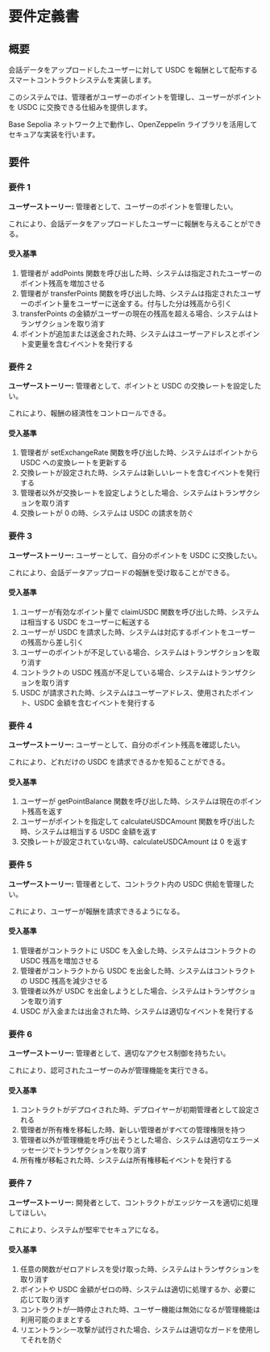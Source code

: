 # 要件定義書

## 概要

会話データをアップロードしたユーザーに対して USDC を報酬として配布するスマートコントラクトシステムを実装します。

このシステムでは、管理者がユーザーのポイントを管理し、ユーザーがポイントを USDC に交換できる仕組みを提供します。

Base Sepolia ネットワーク上で動作し、OpenZeppelin ライブラリを活用してセキュアな実装を行います。

## 要件

### 要件 1

**ユーザーストーリー:** 管理者として、ユーザーのポイントを管理したい。

これにより、会話データをアップロードしたユーザーに報酬を与えることができる。

#### 受入基準

1. 管理者が addPoints 関数を呼び出した時、システムは指定されたユーザーのポイント残高を増加させる
2. 管理者が transferPoints 関数を呼び出した時、システムは指定されたユーザーのポイント量をユーザーに送金する。付与した分は残高から引く
3. transferPoints の金額がユーザーの現在の残高を超える場合、システムはトランザクションを取り消す
4. ポイントが追加または送金された時、システムはユーザーアドレスとポイント変更量を含むイベントを発行する

### 要件 2

**ユーザーストーリー:** 管理者として、ポイントと USDC の交換レートを設定したい。

これにより、報酬の経済性をコントロールできる。

#### 受入基準

1. 管理者が setExchangeRate 関数を呼び出した時、システムはポイントから USDC への変換レートを更新する
2. 交換レートが設定された時、システムは新しいレートを含むイベントを発行する
3. 管理者以外が交換レートを設定しようとした場合、システムはトランザクションを取り消す
4. 交換レートが 0 の時、システムは USDC の請求を防ぐ

### 要件 3

**ユーザーストーリー:** ユーザーとして、自分のポイントを USDC に交換したい。

これにより、会話データアップロードの報酬を受け取ることができる。

#### 受入基準

1. ユーザーが有効なポイント量で claimUSDC 関数を呼び出した時、システムは相当する USDC をユーザーに転送する
2. ユーザーが USDC を請求した時、システムは対応するポイントをユーザーの残高から差し引く
3. ユーザーのポイントが不足している場合、システムはトランザクションを取り消す
4. コントラクトの USDC 残高が不足している場合、システムはトランザクションを取り消す
5. USDC が請求された時、システムはユーザーアドレス、使用されたポイント、USDC 金額を含むイベントを発行する

### 要件 4

**ユーザーストーリー:** ユーザーとして、自分のポイント残高を確認したい。

これにより、どれだけの USDC を請求できるかを知ることができる。

#### 受入基準

1. ユーザーが getPointBalance 関数を呼び出した時、システムは現在のポイント残高を返す
2. ユーザーがポイントを指定して calculateUSDCAmount 関数を呼び出した時、システムは相当する USDC 金額を返す
3. 交換レートが設定されていない時、calculateUSDCAmount は 0 を返す

### 要件 5

**ユーザーストーリー:** 管理者として、コントラクト内の USDC 供給を管理したい。

これにより、ユーザーが報酬を請求できるようになる。

#### 受入基準

1. 管理者がコントラクトに USDC を入金した時、システムはコントラクトの USDC 残高を増加させる
2. 管理者がコントラクトから USDC を出金した時、システムはコントラクトの USDC 残高を減少させる
3. 管理者以外が USDC を出金しようとした場合、システムはトランザクションを取り消す
4. USDC が入金または出金された時、システムは適切なイベントを発行する

### 要件 6

**ユーザーストーリー:** 管理者として、適切なアクセス制御を持ちたい。

これにより、認可されたユーザーのみが管理機能を実行できる。

#### 受入基準

1. コントラクトがデプロイされた時、デプロイヤーが初期管理者として設定される
2. 管理者が所有権を移転した時、新しい管理者がすべての管理権限を持つ
3. 管理者以外が管理機能を呼び出そうとした場合、システムは適切なエラーメッセージでトランザクションを取り消す
4. 所有権が移転された時、システムは所有権移転イベントを発行する

### 要件 7

**ユーザーストーリー:** 開発者として、コントラクトがエッジケースを適切に処理してほしい。

これにより、システムが堅牢でセキュアになる。

#### 受入基準

1. 任意の関数がゼロアドレスを受け取った時、システムはトランザクションを取り消す
2. ポイントや USDC 金額がゼロの時、システムは適切に処理するか、必要に応じて取り消す
3. コントラクトが一時停止された時、ユーザー機能は無効になるが管理機能は利用可能のままとする
4. リエントランシー攻撃が試行された場合、システムは適切なガードを使用してそれを防ぐ
